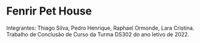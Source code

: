 # Fenrir Pet House
Integrantes: Thiago Silva, Pedro Henrique, Raphael Ormonde, Lara Cristina.
Trabalho de Conclusão de Curso da Turma DS302 do ano letivo de 2022.
